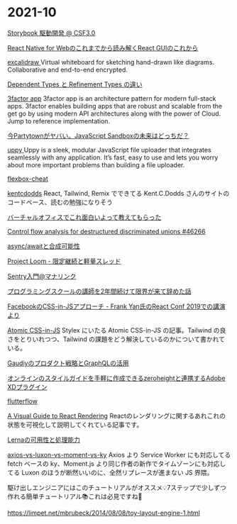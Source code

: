 # 2021-10

[Storybook 駆動開発 @ CSF3.0](https://zenn.dev/takepepe/articles/storybook-driven-development)

[React Native for Webのこれまでから読み解くReact GUIのこれから](https://speakerdeck.com/nkzn/react-native-for-webfalsekoremadekaradu-mijie-kureact-guifalsekorekara)

[ excalidraw ](https://github.com/excalidraw/excalidraw)
Virtual whiteboard for sketching hand-drawn like diagrams.
Collaborative and end-to-end encrypted.

[Dependent Types と Refinement Types の違い](https://7colou.red/blog/2018/07-07-difference/index.html)

[3factor app](https://3factor.app/)
3factor app is an architecture pattern for modern full-stack apps. 3factor enables building apps that are robust and scalable from the get go by using modern API architectures along with the power of Cloud. Jump to reference implementation.


[今Partytownがヤバい。JavaScript Sandboxの未来はどっちだ？](https://zenn.dev/stomita/articles/2c16a53223f3c9)

[ uppy ](https://github.com/transloadit/uppy)
Uppy is a sleek, modular JavaScript file uploader that integrates seamlessly with any application. It’s fast, easy to use and lets you worry about more important problems than building a file uploader.


[ flexbox-cheat ](https://flexbox-cheat.site)

[kentcdodds](https://github.com/kentcdodds/kentcdodds.com)
React, Tailwind, Remix でできてる Kent.C.Dodds さんのサイトのコードベース、読むの勉強になりそう

[バーチャルオフィスでこれ面白いよって教えてもらった](https://www.teamflowhq.com/virtual-events)

[Control flow analysis for destructured discriminated unions #46266](https://github.com/microsoft/TypeScript/pull/46266)

[async/awaitと合成可能性](https://keens.github.io/blog/2019/02/09/async_awaittogouseikanousei/)

[Project Loom - 限定継続と軽量スレッド](https://www.slideshare.net/skrb/project-loom-148538757)

[Sentry入門@マナリンク](https://zenn.dev/manalink/articles/manalink-intro-sentry)

[プログラミングスクールの講師を2年間続けて限界が来て辞めた話](https://qiita.com/Yuhi_M/items/a4cfcea07a93fc593ea9)

[FacebookのCSS-in-JSアプローチ - Frank Yan氏のReact Conf 2019での講演より](https://www.infoq.com/jp/news/2020/06/facebook-cssinjs-react-conf-2019/)

[Atomic CSS-in-JS](https://sebastienlorber.com/atomic-css-in-js)
Stylex にいたる Atomic CSS-in-JS の記事。Tailwind の良さをとりいれつつ、Tailwind の課題をどう解決しているのかについて書かれている。 

[Gaudiyのプロダクト戦略とGraphQLの活用](https://techblog.gaudiy.com/entry/2021/10/20/121501)

[オンラインのスタイルガイドを手軽に作成できるzeroheightと連携するAdobe XDプラグイン](https://blog.adobe.com/jp/publish/2020/03/13/cc-web-zeroheight-plugin-adobe-xd.html#gs.dkdyqg)


[ flutterflow ](https://flutterflow.io/)


[A Visual Guide to React Rendering](https://alexsidorenko.com/blog/react-render-cheat-sheet/)
  Reactのレンダリングに関するあれこれの状態を可視化して説明してくれている記事です。


[Lernaの可用性と処理能力](https://fintan.jp/?p=7256)

[axios-vs-luxon-vs-moment-vs-ky](https://www.npmtrends.com/axios-vs-luxon-vs-moment-vs-ky)
Axios より Service Worker にも対応してる fetch ベースの ky、Moment.js より同じ作者の新作でタイムゾーンにも対応してる Luxon のほうが断然いいのに、全然リプレースが進まない JS 界隈。

駆け出しエンジニアにはこのチュートリアルがオススメ💡7ステップで少しずつ作れる簡単チュートリアル📚これは必見ですね📝

https://limpet.net/mbrubeck/2014/08/08/toy-layout-engine-1.html

[]()

[]()

[]()

[]()

[]()

[]()

[]()

[]()

[]()

[]()

[]()

[]()

[]()

[]()

[]()

[]()

[]()

[]()

[]()

[]()

[]()

[]()

[]()

[]()

[]()

[]()

[]()

[]()

[]()

[]()

[]()

[]()

[]()

[]()

[]()

[]()

[]()

[]()

[]()

[]()

[]()

[]()

[]()

[]()

[]()

[]()

[]()

[]()

[]()

[]()

[]()

[]()

[]()

